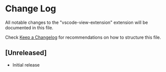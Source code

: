 # Change Log

All notable changes to the "vscode-view-extension" extension will be documented in this file.

Check [Keep a Changelog](http://keepachangelog.com/) for recommendations on how to structure this file.

## [Unreleased]

- Initial release